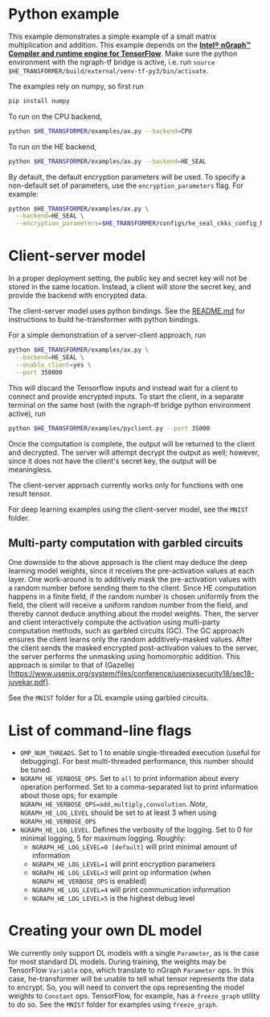 # Python example
This example demonstrates a simple example of a small matrix multiplication and addition. This example depends on the [**Intel® nGraph™ Compiler and runtime engine for TensorFlow**](https://github.com/tensorflow/ngraph-bridge). Make sure the python environment with the ngraph-tf bridge is active, i.e. run `source $HE_TRANSFORMER/build/external/venv-tf-py3/bin/activate`.

The examples rely on numpy, so first run
```bash
pip install numpy
```

To run on the CPU backend,
```bash
python $HE_TRANSFORMER/examples/ax.py --backend=CPU
```

To run on the HE backend,
```bash
python $HE_TRANSFORMER/examples/ax.py --backend=HE_SEAL
```

By default, the default encryption parameters will be used. To specify a non-default set of parameters, use the `encryption_parameters` flag. For example:
```bash
python $HE_TRANSFORMER/examples/ax.py \
  --backend=HE_SEAL \
  --encryption_parameters=$HE_TRANSFORMER/configs/he_seal_ckks_config_N11_L1.json
 ```

# Client-server model
In a proper deployment setting, the public key and secret key will not be stored in the same location. Instead, a client will store the secret key, and provide the backend with encrypted data.

The client-server model uses python bindings. See the [README.md](https://github.com/IntelAI/he-transformer/tree/master/README.md) for instructions to build he-transformer with python bindings.

For a simple demonstration of a server-client approach, run
```bash
python $HE_TRANSFORMER/examples/ax.py \
  --backend=HE_SEAL \
  --enable_client=yes \
  --port 350000
```

This will discard the Tensorflow inputs and instead wait for a client to connect and provide encrypted inputs.
To start the client, in a separate terminal on the same host (with the ngraph-tf bridge python environment active), run
```bash
python $HE_TRANSFORMER/examples/pyclient.py --port 35000
```

Once the computation is complete, the output will be returned to the client and decrypted. The server will attempt decrypt the output as well; however, since it does not have the client's secret key, the output will be meaningless.

The client-server approach currently works only for functions with one result tensor.

For deep learning examples using the client-server model, see the `MNIST` folder.

## Multi-party computation with garbled circuits
One downside to the above approach is the client may deduce the deep learning model weights, since it receives the pre-activation values at each layer. One work-around is to additively mask the pre-activation values with a random number before sending them to the client. Since HE computation happens in a finite field, if the random number is chosen uniformly from the field, the client will receive a uniform random number from the field, and thereby cannot deduce anything about the model weights. Then, the server and client interactively compute the activation using multi-party computation methods, such as garbled circuits (GC). The GC approach ensures the client learns only the random additively-masked values. After the client sends the masked encrypted post-activation values to the server, the server performs the unmasking using homomorphic addition. This approach is similar to that of (Gazelle)[https://www.usenix.org/system/files/conference/usenixsecurity18/sec18-juvekar.pdf].

See the `MNIST` folder for a DL example using garbled circuits.

# List of command-line flags
  * `OMP_NUM_THREADS`. Set to 1 to enable single-threaded execution (useful for debugging). For best multi-threaded performance, this number should be tuned.
  * `NGRAPH_HE_VERBOSE_OPS`. Set to `all` to print information about every operation performed. Set to a comma-separated list to print information about those ops; for example `NGRAPH_HE_VERBOSE_OPS=add,multiply,convolution`. *Note*, `NGRAPH_HE_LOG_LEVEL` should be set to at least 3 when using `NGRAPH_HE_VERBOSE_OPS`
  * `NGRAPH_HE_LOG_LEVEL`. Defines the verbosity of the logging. Set to 0 for minimal logging, 5 for maximum logging. Roughly:
    - `NGRAPH_HE_LOG_LEVEL=0 [default]` will print minimal amount of information
    - `NGRAPH_HE_LOG_LEVEL=1` will print encryption parameters
    - `NGRAPH_HE_LOG_LEVEL=3` will print op information (when `NGRAPH_HE_VERBOSE_OPS` is enabled)
    - `NGRAPH_HE_LOG_LEVEL=4` will print communication information
    - `NGRAPH_HE_LOG_LEVEL=5` is the highest debug level

  # Creating your own DL model
  We currently only support DL models with a single `Parameter`, as is the case for most standard DL models. During training, the weights may be TensorFlow `Variable` ops, which translate to nGraph `Parameter` ops. In this case, he-transformer will be unable to tell what tensor represents the data to encrypt. So, you will need to convert the ops representing the model weights to `Constant` ops. TensorFlow, for example, has a `freeze_graph` utility to do so. See the `MNIST` folder for examples using `freeze_graph`.
